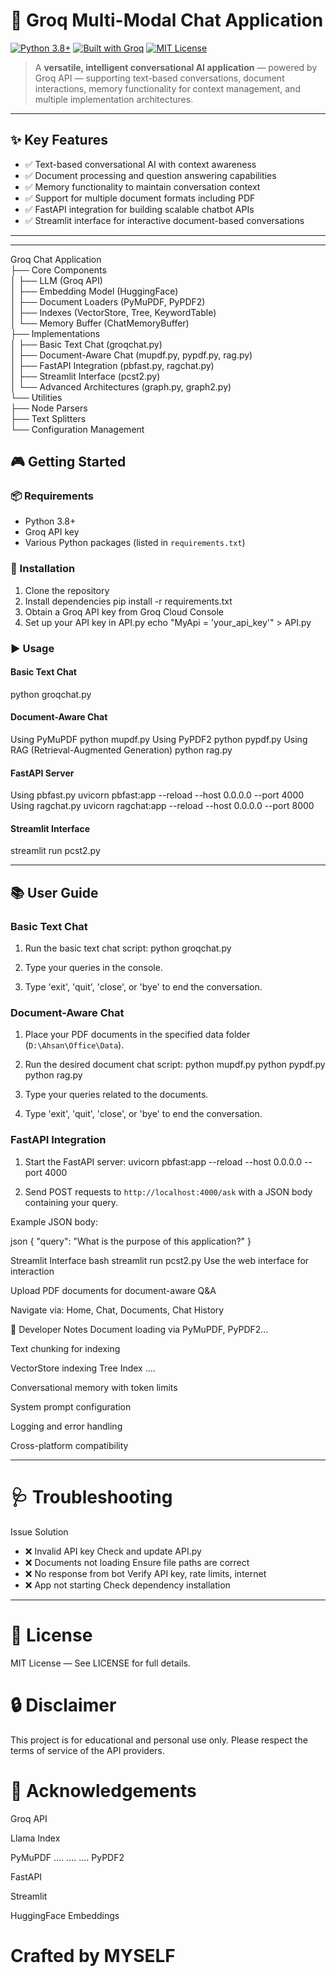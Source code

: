 # 🤖 Groq Multi-Modal Chat Application

[![Python 3.8+](https://img.shields.io/badge/python-3.8%2B-blue)](https://www.python.org/)
[![Built with Groq](https://img.shields.io/badge/built%20with-Groq-orange)](https://console.groq.com/home)
[![MIT License](https://img.shields.io/badge/license-MIT-lightgrey)](LICENSE)

> A **versatile, intelligent conversational AI application** — powered by Groq API — supporting text-based conversations, document interactions, memory functionality for context management, and multiple implementation architectures.

* * *

## ✨ Key Features

- ✅ Text-based conversational AI with context awareness
- ✅ Document processing and question answering capabilities
- ✅ Memory functionality to maintain conversation context
- ✅ Support for multiple document formats including PDF
- ✅ FastAPI integration for building scalable chatbot APIs
- ✅ Streamlit interface for interactive document-based conversations

* * *
---


Groq Chat Application  
├── Core Components  
│   ├── LLM (Groq API)  
│   ├── Embedding Model (HuggingFace)  
│   ├── Document Loaders (PyMuPDF, PyPDF2)  
│   ├── Indexes (VectorStore, Tree, KeywordTable)  
│   └── Memory Buffer (ChatMemoryBuffer)  
├── Implementations  
│   ├── Basic Text Chat (groqchat.py)  
│   ├── Document-Aware Chat (mupdf.py, pypdf.py, rag.py)  
│   ├── FastAPI Integration (pbfast.py, ragchat.py)  
│   ├── Streamlit Interface (pcst2.py)  
│   └── Advanced Architectures (graph.py, graph2.py)  
└── Utilities  
    ├── Node Parsers  
    ├── Text Splitters  
    └── Configuration Management 


## 🎮 Getting Started

### 📦 Requirements

- Python 3.8+
- Groq API key
- Various Python packages (listed in `requirements.txt`)

### 🔧 Installation
1. Clone the repository
2. Install dependencies
pip install -r requirements.txt
3. Obtain a Groq API key from Groq Cloud Console
4. Set up your API key in API.py
echo "MyApi = 'your_api_key'" > API.py


### ▶️ Usage

#### Basic Text Chat
python groqchat.py


#### Document-Aware Chat
Using PyMuPDF
python mupdf.py
Using PyPDF2
python pypdf.py
Using RAG (Retrieval-Augmented Generation)
python rag.py


#### FastAPI Server
Using pbfast.py
uvicorn pbfast:app --reload --host 0.0.0.0 --port 4000
Using ragchat.py
uvicorn ragchat:app --reload --host 0.0.0.0 --port 8000


#### Streamlit Interface
streamlit run pcst2.py


* * *

## 📚 User Guide

### Basic Text Chat

1. Run the basic text chat script:
python groqchat.py


2. Type your queries in the console.
3. Type 'exit', 'quit', 'close', or 'bye' to end the conversation.

### Document-Aware Chat

1. Place your PDF documents in the specified data folder (`D:\Ahsan\Office\Data`).
2. Run the desired document chat script:
python mupdf.py
python pypdf.py
python rag.py


3. Type your queries related to the documents.
4. Type 'exit', 'quit', 'close', or 'bye' to end the conversation.

### FastAPI Integration

1. Start the FastAPI server:
uvicorn pbfast:app --reload --host 0.0.0.0 --port 4000


2. Send POST requests to `http://localhost:4000/ask` with a JSON body containing your query.



Example JSON body:

json
{
  "query": "What is the purpose of this application?"
}



Streamlit Interface
bash
streamlit run pcst2.py
Use the web interface for interaction

Upload PDF documents for document-aware Q&A

Navigate via: Home, Chat, Documents, Chat History

🧪 Developer Notes
Document loading via PyMuPDF, PyPDF2... 

Text chunking for indexing

VectorStore indexing
Tree Index 
....

Conversational memory with token limits

System prompt configuration

Logging and error handling

Cross-platform compatibility

* * *


# 🩺 Troubleshooting
Issue	Solution

- ❌ Invalid API key	Check and update API.py
- ❌ Documents not loading	Ensure file paths are correct
- ❌ No response from bot	Verify API key, rate limits, internet
- ❌ App not starting	Check dependency installation

---

# 📜 License
MIT License — See LICENSE for full details.

# 🔒 Disclaimer
This project is for educational and personal use only.
Please respect the terms of service of the API providers.

# 🙌 Acknowledgements
Groq API

Llama Index

PyMuPDF
....
....
....
PyPDF2

FastAPI

Streamlit

HuggingFace Embeddings

# Crafted by MYSELF
